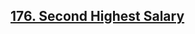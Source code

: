 <h2><a href="https://leetcode.com/problems/second-highest-salary/">176. Second Highest Salary</a></h2>


